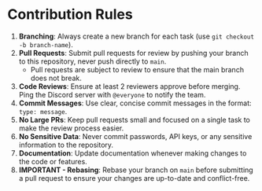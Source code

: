 # Contribution Rules

1. **Branching**: Always create a new branch for each task (use `git checkout -b branch-name`).
2. **Pull Requests**: Submit pull requests for review by pushing your branch to this repository, never push directly to `main`.
   - Pull requests are subject to review to ensure that the main branch does not break.
3. **Code Reviews**: Ensure at least 2 reviewers approve before merging. Ping the Discord server with `@everyone` to notify the team.
4. **Commit Messages**: Use clear, concise commit messages in the format: `type: message`.
5. **No Large PRs**: Keep pull requests small and focused on a single task to make the review process easier.
6. **No Sensitive Data**: Never commit passwords, API keys, or any sensitive information to the repository.
7. **Documentation**: Update documentation whenever making changes to the code or features.
8. **IMPORTANT - Rebasing**: Rebase your branch on `main` before submitting a pull request to ensure your changes are up-to-date and conflict-free.

